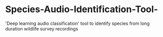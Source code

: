 # Species-Audio-Identification-Tool-
'Deep learning audio classification' tool to identify species from long duration wildlife survey recordings
